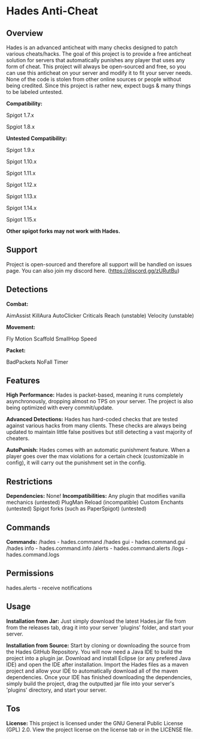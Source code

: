 # Hades Anti-Cheat

## Overview
Hades is an advanced anticheat with many checks designed to patch various cheats/hacks. The goal of this project is to provide a free anticheat solution for servers that automatically punishes any player that uses any form of cheat. This project will always be open-sourced and free, so you can use this anticheat on your server and modify it to fit your server needs. None of the code is stolen from other online sources or people without being credited. Since this project is rather new, expect bugs & many things to be labeled untested.

**Compatibility:**

Spigot 1.7.x

Spgiot 1.8.x

**Untested Compatibility:**

Spigot 1.9.x

Spigot 1.10.x

Spigot 1.11.x

Spigot 1.12.x

Spigot 1.13.x

Spigot 1.14.x

Spigot 1.15.x

**Other spigot forks may not work with Hades.**

## Support
Project is open-sourced and therefore all support will be handled on issues page.
You can also join my discord here. (https://discord.gg/zURutBu)

## Detections
**Combat:**

AimAssist
KillAura
AutoClicker
Criticals
Reach (unstable)
Velocity (unstable)

**Movement:**

Fly
Motion
Scaffold
SmallHop
Speed

**Packet:**

BadPackets
NoFall
Timer

## Features
**High Performance:**
Hades is packet-based, meaning it runs completely asynchronously, dropping almost no TPS on your server. The project is also being optimized with every commit/update.

**Advanced Detections:**
Hades has hard-coded checks that are tested against various hacks from many clients. These checks are always being updated to maintain little false positives but still detecting a vast majority of cheaters.

**AutoPunish:**
Hades comes with an automatic punishment feature. When a player goes over the max violations for a certain check (customizable in config), it will carry out the punishment set in the config.

## Restrictions
**Dependencies:**
None!
**Incompatibilities:**
Any plugin that modifies vanilla mechanics (untested)
PlugMan Reload (incompatible)
Custom Enchants (untested)
Spigot forks (such as PaperSpigot) (untested)

## Commands
**Commands:**
/hades - hades.command
/hades gui - hades.command.gui
/hades info - hades.command.info
/alerts - hades.command.alerts
/logs - hades.command.logs

## Permissions
hades.alerts - receive notifications

## Usage
**Installation from Jar:**
Just simply download the latest Hades.jar file from from the releases tab, drag it into your server 'plugins' folder, and start your server.

**Installation from Source:**
Start by cloning or downloading the source from the Hades GitHub Repository. You will now need a Java IDE to build the project into a plugin jar. Download and install Eclipse (or any prefered Java IDE) and open the IDE after installation. Import the Hades files as a maven project and allow your IDE to automatically download all of the maven dependencies. Once your IDE has finished downloading the dependencies, simply build the project, drag the outputted jar file into your server's 'plugins' directory, and start your server.

## Tos
**License:**
This project is licensed under the GNU General Public License (GPL) 2.0. View the project license on the license tab or in the LICENSE file.
